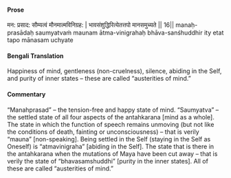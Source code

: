 #### Prose 

मन: प्रसाद: सौम्यत्वं मौनमात्मविनिग्रह: |
भावसंशुद्धिरित्येतत्तपो मानसमुच्यते || 16||
manaḥ-prasādaḥ saumyatvaṁ maunam ātma-vinigrahaḥ
bhāva-sanśhuddhir ity etat tapo mānasam uchyate

 #### Bengali Translation 

Happiness of mind, gentleness (non-cruelness), silence, abiding in the Self, and purity of inner states – these are called “austerities of mind.”

 #### Commentary 

“Manahprasad” – the tension-free and happy state of mind. “Saumyatva” – the settled state of all four aspects of the antahkarana [mind as a whole]. The state in which the function of speech remains unmoving (but not like the conditions of death, fainting or unconsciousness) – that is verily “mauna” [non-speaking]. Being settled in the Self (staying in the Self as Oneself) is “atmavinigraha” [abiding in the Self]. The state that is there in the antahkarana when the mutations of Maya have been cut away – that is verily the state of “bhavasamshuddhi” [purity in the inner states]. All of these are called “austerities of mind.”  